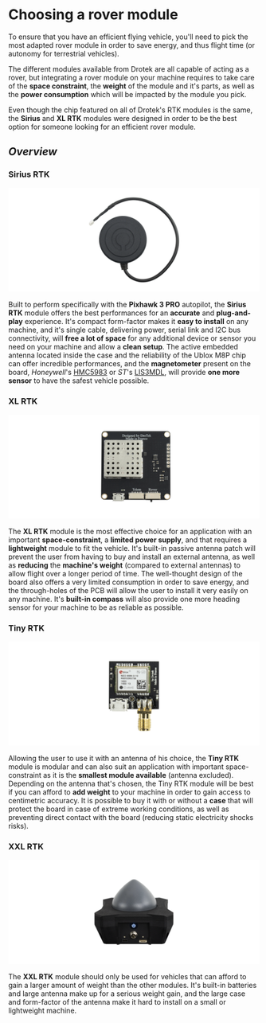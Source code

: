 # Choosing a rover module

To ensure that you have an efficient flying vehicle, you'll need to pick the most adapted rover module in order to save energy, and thus flight time \(or autonomy for terrestrial vehicles\).

The different modules available from Drotek are all capable of acting as a rover, but integrating a rover module on your machine requires to take care of the **space constraint**, the **weight** of the module and it's parts, as well as the **power consumption** which will be impacted by the module you pick.

Even though the chip featured on all of Drotek's RTK modules is the same, the **Sirius** and **XL RTK** modules were designed in order to be the best option for someone looking for an efficient rover module.

## _Overview_

### Sirius RTK

![](../.gitbook/assets/gps-sirius-drotek-doc.png)

Built to perform specifically with the **Pixhawk 3 PRO** autopilot, the **Sirius RTK** module offers the best performances for an **accurate** and **plug-and-play** experience. It's compact form-factor makes it **easy to install** on any machine, and it's single cable, delivering power, serial link and I2C bus connectivity, will **free a lot of space** for any additional device or sensor you need on your machine and allow a **clean setup**. The active embedded antenna located inside the case and the reliability of the Ublox M8P chip can offer incredible performances, and the **magnetometer** present on the board, _Honeywell_'s [HMC5983](https://aerocontent.honeywell.com/aero/common/documents/myaerospacecatalog-documents/Defense_Brochures-documents/HMC5983_3_Axis_Compass_IC.pdf) or _ST_'s [LIS3MDL](http://www.st.com/en/mems-and-sensors/lis3mdl.html), will provide **one more sensor** to have the safest vehicle possible.

### XL RTK

![](../.gitbook/assets/xl-rtk-gps-doc-drotek.png)

The **XL RTK** module is the most effective choice for an application with an important **space-constraint**, a **limited power supply**, and that requires a **lightweight** module to fit the vehicle. It's built-in passive antenna patch will prevent the user from having to buy and install an external antenna, as well as **reducing** the **machine's weight** \(compared to external antennas\) to allow flight over a longer period of time. The well-thought design of the board also offers a very limited consumption in order to save energy, and the through-holes of the PCB will allow the user to install it very easily on any machine. It's **built-in compass** will also provide one more heading sensor for your machine to be as reliable as possible.

### Tiny RTK

![](../.gitbook/assets/tiny-rtk-doc-drotek.png)

Allowing the user to use it with an antenna of his choice, the **Tiny RTK** module is modular and can also suit an application with important space-constraint as it is the **smallest module available** \(antenna excluded\). Depending on the antenna that's chosen, the Tiny RTK module will be best if you can afford to **add weight** to your machine in order to gain access to centimetric accuracy. It is possible to buy it with or without a **case** that will protect the board in case of extreme working conditions, as well as preventing direct contact with the board \(reducing static electricity shocks risks\).

### XXL RTK

![](../.gitbook/assets/xxl-base-rtk-drotek-documentation.png)

The **XXL RTK** module should only be used for vehicles that can afford to gain a larger amount of weight than the other modules. It's built-in batteries and large antenna make up for a serious weight gain, and the large case and form-factor of the antenna make it hard to install on a small or lightweight machine.

